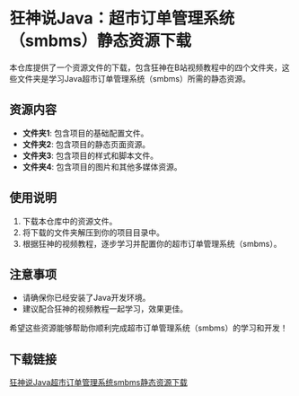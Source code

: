 # 狂神说Java：超市订单管理系统（smbms）静态资源下载

本仓库提供了一个资源文件的下载，包含狂神在B站视频教程中的四个文件夹，这些文件夹是学习Java超市订单管理系统（smbms）所需的静态资源。

## 资源内容

- **文件夹1**: 包含项目的基础配置文件。
- **文件夹2**: 包含项目的静态页面资源。
- **文件夹3**: 包含项目的样式和脚本文件。
- **文件夹4**: 包含项目的图片和其他多媒体资源。

## 使用说明

1. 下载本仓库中的资源文件。
2. 将下载的文件夹解压到你的项目目录中。
3. 根据狂神的视频教程，逐步学习并配置你的超市订单管理系统（smbms）。

## 注意事项

- 请确保你已经安装了Java开发环境。
- 建议配合狂神的视频教程一起学习，效果更佳。

希望这些资源能够帮助你顺利完成超市订单管理系统（smbms）的学习和开发！

## 下载链接

[狂神说Java超市订单管理系统smbms静态资源下载](https://pan.quark.cn/s/62202c439f89)